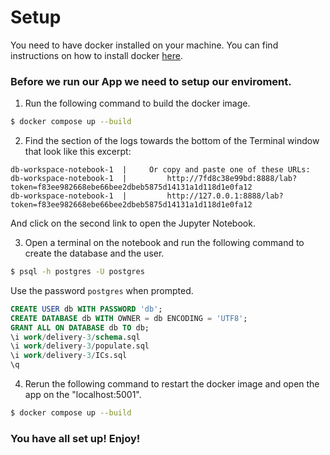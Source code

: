 # Setup

You need to have docker installed on your machine. You can find instructions on how to install docker [here](https://docs.docker.com/get-docker/).


### Before we run our App we need to setup our enviroment.


1. Run the following command to build the docker image.

```bash
$ docker compose up --build
```  


2. Find the section of the logs towards the bottom of the Terminal window that look like this excerpt:

```log
db-workspace-notebook-1  |     Or copy and paste one of these URLs:
db-workspace-notebook-1  |         http://7fd8c38e99bd:8888/lab?token=f83ee982668ebe66bee2dbeb5875d14131a1d118d1e0fa12
db-workspace-notebook-1  |         http://127.0.0.1:8888/lab?token=f83ee982668ebe66bee2dbeb5875d14131a1d118d1e0fa12
```

And click on the second link to open the Jupyter Notebook.  


3. Open a terminal on the notebook and run the following command to create the database and the user.

```bash
$ psql -h postgres -U postgres
```

Use the password `postgres` when prompted.

```sql
CREATE USER db WITH PASSWORD 'db';
CREATE DATABASE db WITH OWNER = db ENCODING = 'UTF8';
GRANT ALL ON DATABASE db TO db;
\i work/delivery-3/schema.sql
\i work/delivery-3/populate.sql
\i work/delivery-3/ICs.sql
\q
```  


4. Rerun the following command to restart the docker image and open the app on the "localhost:5001".

```bash
$ docker compose up --build
```  


### You have all set up! Enjoy!
